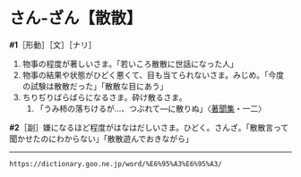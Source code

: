 # さん‐ざん【散散】

**\#1**［形動］［文］［ナリ］
1.  物事の程度が著しいさま。「若いころ散散に世話になった人」
2.  物事の結果や状態がひどく悪くて、目も当てられないさま。みじめ。「今度の試験は散散だった」「散散な目にあう」
3.  ちりぢりばらばらになるさま。砕け散るさま。    
    1.  「うみ柿の落ちけるが…、つぶれて―に散りぬ」〈[著聞集](https://dictionary.goo.ne.jp/word/%E5%8F%A4%E4%BB%8A%E8%91%97%E8%81%9E%E9%9B%86/#jn-78311)・一二〉
        

**\#2**［副］嫌になるほど程度がはなはだしいさま。ひどく。さんざ。「散散言って聞かせたのにわからない」「散散遊んでおきながら」

---
`https://dictionary.goo.ne.jp/word/%E6%95%A3%E6%95%A3/`